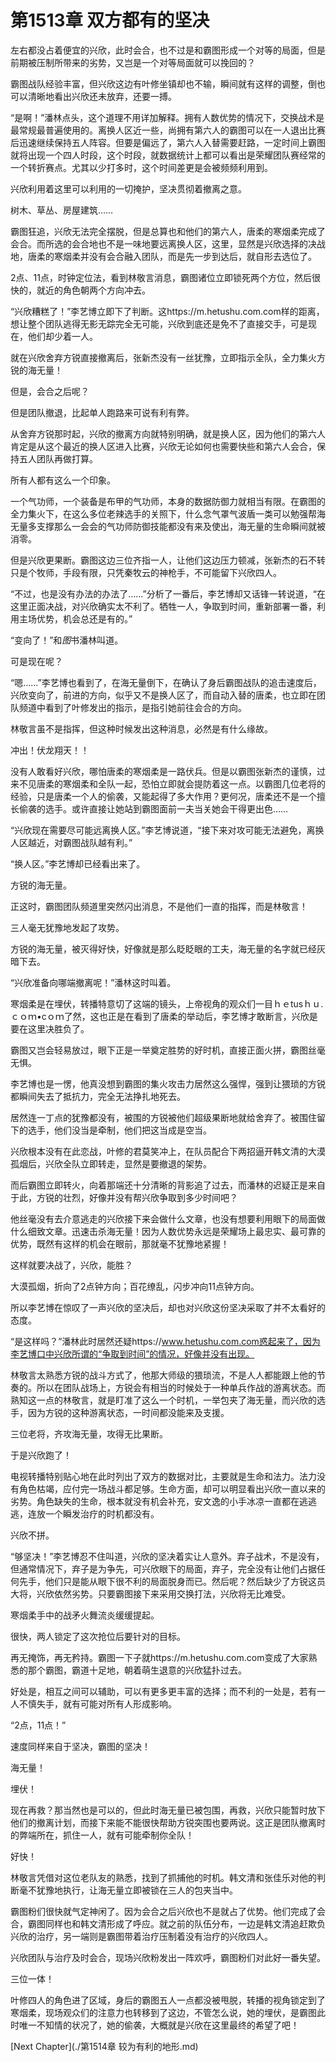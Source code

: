 # 第1513章 双方都有的坚决

左右都没占着便宜的兴欣，此时会合，也不过是和霸图形成一个对等的局面，但是前期被压制所带来的劣势，又岂是一个对等局面就可以挽回的？

霸图战队经验丰富，但兴欣这边有叶修坐镇却也不输，瞬间就有这样的调整，倒也可以清晰地看出兴欣还未放弃，还要一搏。

“是啊！”潘林点头，这个道理不用详加解释。拥有人数优势的情况下，交换战术是最常规最普遍使用的。离换人区近一些，尚拥有第六人的霸图可以在一人退出比赛后迅速继续保持五人阵容。但要是偏远了，第六人入替需要赶路，一定时间上霸图就将出现一个四人时段，这个时段，就数据统计上都可以看出是荣耀团队赛经常的一个转折赛点。尤其以少打多时，这个时间差更是会被频频利用到。

兴欣利用着这里可以利用的一切掩护，坚决贯彻着撤离之意。

树木、草丛、房屋建筑……

霸图狂追，兴欣无法完全摆脱，但是总算也和他们的第六人，唐柔的寒烟柔完成了会合。而所选的会合地也不是一味地要远离换人区，这里，显然是兴欣选择的决战地，唐柔的寒烟柔并没有会合融入团队，而是先一步到达后，就自形去选位了。

2点、11点，时钟定位法，看到林敬言消息，霸图诸位立即锁死两个方位，然后很快的，就近的角色朝两个方向冲去。

“兴欣糟糕了！”李艺博立即下了判断。这https://m.hetushu.com.com样的距离，想让整个团队逃得无影无踪完全无可能，兴欣到底还是免不了直接交手，可是现在，他们却少着一人。

就在兴欣舍弃方锐直接撤离后，张新杰没有一丝犹豫，立即指示全队，全力集火方锐的海无量！

但是，会合之后呢？

但是团队撤退，比起单人跑路来可说有利有弊。

从舍弃方锐那时起，兴欣的撤离方向就特别明确，就是换人区，因为他们的第六人肯定是从这个最近的换人区进入比赛，兴欣无论如何也需要快些和第六人会合，保持五人团队再做打算。

所有人都有这么一个印象。

一个气功师，一个装备是布甲的气功师，本身的数据防御力就相当有限。在霸图的全力集火下，在这么多位老辣选手的关照下，什么念气罩气波盾一类可以勉强帮海无量多支撑那么一会会的气功师防御技能都没有来及使出，海无量的生命瞬间就被消零。

但是兴欣更果断。霸图这边三位齐指一人，让他们这边压力顿减，张新杰的石不转只是个牧师，手段有限，只凭秦牧云的神枪手，不可能留下兴欣四人。

“不过，也是没有办法的办法了……”分析了一番后，李艺博却又话锋一转说道，“在这里正面决战，对兴欣确实太不利了。牺牲一人，争取到时间，重新部署一番，利用主场优势，机会总还是有的。”

“变向了！”和*图*书潘林叫道。

可是现在呢？

“嗯……”李艺博也看到了，在海无量倒下，在确认了身后霸图战队的追击速度后，兴欣变向了，前进的方向，似乎又不是换人区了，而自动入替的唐柔，也立即在团队频道中看到了叶修发出的指示，是指引她前往会合的方向。

林敬言虽不是指挥，但这种时候发出这种消息，必然是有什么缘故。

冲出！伏龙翔天！！

没有人敢看好兴欣，哪怕唐柔的寒烟柔是一路伏兵。但是以霸图张新杰的谨慎，过来不见唐柔的寒烟柔和全队一起，恐怕立即就会提防着这一点。以霸图几位老将的经验，只是唐柔一个人的偷袭，又能起得了多大作用？更何况，唐柔还不是一个擅长偷袭的选手。或许直接让她站到霸图面前一夫当关她会干得更出色……

“兴欣现在需要尽可能远离换人区。”李艺博说道，“接下来对攻可能无法避免，离换人区越近，对霸图战队越有利。”

“换人区。”李艺博却已经看出来了。

方锐的海无量。

正这时，霸图团队频道里突然闪出消息，不是他们一直的指挥，而是林敬言！

三人毫无犹豫地发起了攻势。

方锐的海无量，被灭得好快，好像就是那么眨眨眼的工夫，海无量的名字就已经灰暗下去。

“兴欣准备向哪端撤离呢！”潘林这时叫着。

寒烟柔是在埋伏，转播特意切了这端的镜头，上帝视角的观众们一目ｈｅtusｈｕ.ｃｏｍ•cｏｍ了然，这也正是在看到了唐柔的举动后，李艺博才敢断言，兴欣是要在这里决胜负了。

霸图又岂会轻易放过，眼下正是一举奠定胜势的好时机，直接正面火拼，霸图丝毫无惧。

李艺博也是一愣，他真没想到霸图的集火攻击力居然这么强悍，强到让猥琐的方锐都瞬间失去了抵抗力，完全无法挣扎地死去。

居然连一丁点的犹豫都没有，被围的方锐被他们超级果断地就给舍弃了。被围住留下的选手，他们没当是牵制，他们把这当成是空当。

兴欣根本没有在此恋战，叶修的君莫笑冲上，在队员配合下两招逼开韩文清的大漠孤烟后，兴欣全队立即转走，显然是要撤退的架势。

而后霸图立即转火，向着那端还十分清晰的背影追了过去，而潘林的迟疑正是来自于此，方锐的壮烈，好像并没有帮兴欣争取到多少时间吧？

他丝毫没有去介意逃走的兴欣接下来会做什么文章，也没有想要利用眼下的局面做什么细致文章。迅速击杀海无量！因为人数优势永远是荣耀场上最忠实、最可靠的优势，既然有这样的机会在眼前，那就毫不犹豫地紧握！

这样就要决战了，兴欣，能胜？

大漠孤烟，折向了2点钟方向；百花缭乱，闪步冲向11点钟方向。

所以李艺博在惊叹了一声兴欣的坚决后，却也对兴欣这份坚决采取了并不太看好的态度。

“是这样吗？”潘林此时居然还疑https://www.hetushu.com.com惑起来了，因为李艺博口中兴欣所谓的“争取到时间”的情况，好像并没有出现。

林敬言太熟悉方锐的战斗方式了，他那大师级的猥琐流，不是人人都能跟上他的节奏的。所以在团队战场上，方锐会有相当的时候处于一种单兵作战的游离状态。而熟知这一点的林敬言，就是盯准了这么一个时机，一举包夹了海无量，而兴欣的选手，因为方锐的这种游离状态，一时间都没能来及支援。

三位老将，齐攻海无量，攻得无比果断。

于是兴欣跑了！

电视转播特别贴心地在此时列出了双方的数据对比，主要就是生命和法力。法力没有角色枯竭，应付完一场战斗都足够。生命方面，却可以明显看出兴欣一直以来的劣势。角色缺失的生命，根本就没有机会补充，安文逸的小手冰凉一直都在逃逃逃，连放一个瞬发治疗的时机都没有。

兴欣不拼。

“够坚决！”李艺博忍不住叫道，兴欣的坚决着实让人意外。弃子战术，不是没有，但通常情况下，弃子是为争先，可兴欣眼下的局面，弃子，完全没有让他们占据任何先手，他们只是能从眼下很不利的局面脱身而已。然后呢？然后缺少了方锐这员大将，兴欣依然劣势。只要霸图接下来采用交换打法，兴欣将无比难受。

寒烟柔手中的战矛火舞流炎缓缓提起。

很快，两人锁定了这次抢位后要针对的目标。

再无掩饰，再无矜持。霸图一下子就https://m.hetushu.com.com变成了大家熟悉的那个霸图，霸道十足地，朝着萌生退意的兴欣猛扑过去。

好处是，相互之间可以辅助，可以有更多更丰富的选择；而不利的一处是，若有一人不慎失手，就有可能对所有人形成影响。

“2点，11点！”

速度同样来自于坚决，霸图的坚决！

海无量！

埋伏！

现在再救？那当然也是可以的，但此时海无量已被包围，再救，兴欣只能暂时放下他们的撤离计划，而接下来能不能很快帮助方锐突围也要两说。这正是团队撤离时的弊端所在，抓住一人，就有可能牵制你全队！

好快！

林敬言凭借对这位老队友的熟悉，找到了抓捕他的时机。韩文清和张佳乐对他的判断毫不犹豫地执行，让海无量立即被锁在三人的包夹当中。

霸图粉们很快就气定神闲了。因为会合之后兴欣也不是就占了优势。他们完成了会合，霸图同样也和韩文清形成了呼应。就之前的队伍分布，一边是韩文清追赶欺负兴欣的治疗，另一端则是霸图带着治疗压制着没有治疗的兴欣四人。

兴欣团队与治疗及时会合，现场兴欣粉发出一阵欢呼，霸图粉们对此好一番失望。

三位一体！

叶修四人的角色进了区域，身后的霸图五人一点都没被甩脱，转播的视角锁定到了寒烟柔，现场观众们的注意力也转移到了这边，不管怎么说，她的埋伏，是霸图此时唯一不知情的状况了，她的偷袭，大概就是兴欣在这里最终的希望了吧！



[Next Chapter](./第1514章 较为有利的地形.md)